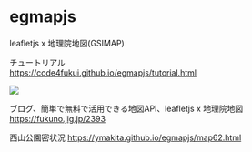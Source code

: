 # egmapjs
leafletjs x 地理院地図(GSIMAP)  

チュートリアル  
https://code4fukui.github.io/egmapjs/tutorial.html  

<img src=https://code4fukui.github.io/egmapjs/egmap.jpg>  

ブログ、簡単で無料で活用できる地図API、leafletjs x 地理院地図  
https://fukuno.jig.jp/2393  


西山公園密状況
https://ymakita.github.io/egmapjs/map62.html

